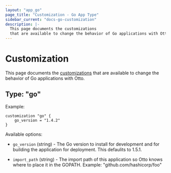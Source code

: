 ```yaml
---
layout: "app_go"
page_title: "Customization - Go App Type"
sidebar_current: "docs-go-customization"
description: |-
  This page documents the customizations
  that are available to change the behavior of Go applications with Otto.
---
```


# Customization

This page documents the [customizations](/docs/appfile/customization.html)
that are available to change the behavior of Go applications with Otto.

## Type: "go"

Example:

```
customization "go" {
    go_version = "1.4.2"
}
```

Available options:

  * `go_version` (string) - The Go version to install for development
    and for building the application for deployment. This defaulits to 1.5.1.

  * `import_path` (string) - The import path of this application so Otto
    knows where to place it in the GOPATH. Example: "github.com/hashicorp/foo"
